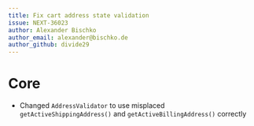 ```yaml
---
title: Fix cart address state validation
issue: NEXT-36023
author: Alexander Bischko
author_email: alexander@bischko.de
author_github: divide29
---
```

# Core
* Changed `AddressValidator` to use misplaced `getActiveShippingAddress()` and `getActiveBillingAddress()` correctly
